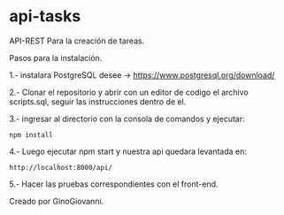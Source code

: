 # api-tasks
API-REST Para la creación de tareas.

Pasos para la instalación.

1.- instalara PostgreSQL desee -> https://www.postgresql.org/download/

2.- Clonar el repositorio y abrir con un editor de codigo el archivo scripts.sql, seguir las instrucciones dentro de el.

3.- ingresar al directorio con la consola de comandos y ejecutar:
    
    npm install

4.- Luego ejecutar npm start y nuestra api quedara levantada en:

    http://localhost:8000/api/

5.- Hacer las pruebas correspondientes con el front-end.







Creado por GinoGiovanni.

